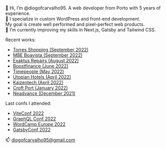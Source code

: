 <html>
  <p>
👋 Hi, I’m @diogofcarvalho95. A web developer from Porto with 5 years of experience.<br>
🚀 I specialize in custom WordPress and front-end development.<br>
   My goal is create well performed and pixel-perfect web products.<br>
🎯 I’m currently improving my skills in Next.js, Gatsby and Tailwind CSS.</p>

<p>Recent works:</p>
 <ul>
    <li><a href="https://torreshopping.pt/" target="_blank">Torres Shopping (September 2022)</a></li>
    <li><a href="https://mbeboavista.com/" target="_blank">MBE Boavista (September 2022)</a></li>
   <li><a href="https://exaktus.pt/repairs/" target="_blank">Exaktus Repairs (August 2022)</a></li>
   <li><a href="https://boostfinance.pt/" target="_blank">Boostfinance (June 2022)</a></li>
   <li><a href="https://timepeople.pt/" target="_blank">Timepeople (May 2022)</a></li>
   <li><a href="https://utopian.pt/" target="_blank">Utopian Hotels (April 2022)</a></li>
   <li><a href="https://kaizen.tech/" target="_blank">Kaizentech (April 2022)</a></li>
   <li><a href="https://croftport.com/" target="_blank">Croft Port (January 2022)</a></li>
   <li><a href="https://neadvance.com/" target="_blank">Neadvance (December 2021)</a></li>
   
  </ul>
  
  <p>Last confs I attended:</p>
 <ul>
    <li><a href="https://viteconf.org/" target="_blank">ViteConf 2022</a></li>
    <li><a href="https://graphqlconf.org/" target="_blank">GraphQL Conf 2022</a></li>
   <li><a href="https://europe.wordcamp.org/2022/" target="_blank">WordCamp Europe 2022</a></li>
   <li><a href="https://gatsbyconf.com/" target="_blank">GatsbyConf 2022</a></li>
   
  </ul>

<p>
  📫 <a href="mailto:diogofcarvalho95@gmail.com">diogofcarvalho95@gmail.com</a>
  </p>
<!---
diogofcarvalho95/diogofcarvalho95 is a ✨ special ✨ repository because its `README.md` (this file) appears on your GitHub profile.
You can click the Preview link to take a look at your changes.
--->
</html>
